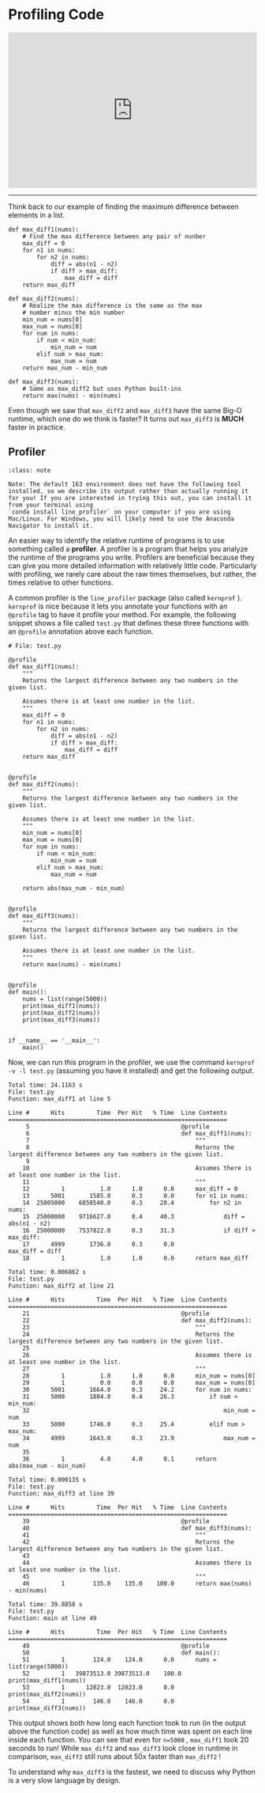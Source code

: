 # Profiling Code

<div style="position: relative; padding-bottom: 62.5%; height: 0;">
    <iframe src="https://www.loom.com/embed/90ee7401ddbb412a87347a5a333c7476?sharedAppSource=personal_library" frameborder="0" webkitallowfullscreen mozallowfullscreen allowfullscreen style="position: absolute; top: 0; left: 0; width: 100%; height: 100%;"></iframe>
</div>

---

Think back to our example of finding the maximum difference between elements in a list.

```{snippet}
def max_diff1(nums):
    # Find the max difference between any pair of nunber
    max_diff = 0
    for n1 in nums:
        for n2 in nums:
            diff = abs(n1 - n2)
            if diff > max_diff:
                max_diff = diff
    return max_diff

def max_diff2(nums):
    # Realize the max difference is the same as the max
    # number minus the min number
    min_num = nums[0]
    max_num = nums[0]
    for num in nums:
        if num < min_num:
            min_num = num
        elif num > max_num:
            max_num = num
    return max_num - min_num

def max_diff3(nums):
    # Same as max_diff2 but uses Python built-ins
    return max(nums) - min(nums)
```

Even though we saw that `max_diff2` and `max_diff3` have the same Big-O runtime, which one do we think is faster? It turns out `max_diff3` is **MUCH** faster in practice.

## Profiler

```{admonition} Note
:class: note

Note: The default 163 environment does not have the following tool installed, so we describe its output rather than actually running it for you! If you are interested in trying this out, you can install it from your terminal using
`conda install line_profiler` on your computer if you are using Mac/Linux. For Windows, you will likely need to use the Anaconda Navigator to install it.

```

An easier way to identify the relative runtime of programs is to use something called a **profiler**. A profiler is a program that helps you analyze the runtime of the programs you write. Profilers are beneficial because they can give you more detailed information with relatively little code. Particularly with profiling, we rarely care about the raw times themselves, but rather, the times relative to other functions.

A common profiler is the `line_profiler` package (also called `kernprof` ). `kernprof` is nice because it lets you annotate your functions with an `@profile` tag to have it profile your method. For example, the following snippet shows a file called `test.py` that defines these three functions with an `@profile` annotation above each function.

```{snippet}
# File: test.py

@profile
def max_diff1(nums):
    """
    Returns the largest difference between any two numbers in the given list.

    Assumes there is at least one number in the list.
    """
    max_diff = 0
    for n1 in nums:
        for n2 in nums:
            diff = abs(n1 - n2)
            if diff > max_diff:
                max_diff = diff
    return max_diff


@profile
def max_diff2(nums):
    """
    Returns the largest difference between any two numbers in the given list.

    Assumes there is at least one number in the list.
    """
    min_num = nums[0]
    max_num = nums[0]
    for num in nums:
        if num < min_num:
            min_num = num
        elif num > max_num:
            max_num = num

    return abs(max_num - min_num)


@profile
def max_diff3(nums):
    """
    Returns the largest difference between any two numbers in the given list.

    Assumes there is at least one number in the list.
    """
    return max(nums) - min(nums)


@profile
def main():
    nums = list(range(5000))
    print(max_diff1(nums))
    print(max_diff2(nums))
    print(max_diff3(nums))


if __name__ == '__main__':
    main()
```

Now, we can run this program in the profiler, we use the command `kernprof -v -l test.py` (assuming you have it installed) and get the following output.

```text
Total time: 24.1163 s
File: test.py
Function: max_diff1 at line 5

Line #      Hits         Time  Per Hit   % Time  Line Contents
==============================================================
     5                                           @profile
     6                                           def max_diff1(nums):
     7                                               """
     8                                               Returns the largest difference between any two numbers in the given list.
     9
    10                                               Assumes there is at least one number in the list.
    11                                               """
    12         1          1.0      1.0      0.0      max_diff = 0
    13      5001       1585.0      0.3      0.0      for n1 in nums:
    14  25005000    6858540.0      0.3     28.4          for n2 in nums:
    15  25000000    9716627.0      0.4     40.3              diff = abs(n1 - n2)
    16  25000000    7537822.0      0.3     31.3              if diff > max_diff:
    17      4999       1736.0      0.3      0.0                  max_diff = diff
    18         1          1.0      1.0      0.0      return max_diff

Total time: 0.006862 s
File: test.py
Function: max_diff2 at line 21

Line #      Hits         Time  Per Hit   % Time  Line Contents
==============================================================
    21                                           @profile
    22                                           def max_diff2(nums):
    23                                               """
    24                                               Returns the largest difference between any two numbers in the given list.
    25
    26                                               Assumes there is at least one number in the list.
    27                                               """
    28         1          1.0      1.0      0.0      min_num = nums[0]
    29         1          0.0      0.0      0.0      max_num = nums[0]
    30      5001       1664.0      0.3     24.2      for num in nums:
    31      5000       1804.0      0.4     26.3          if num < min_num:
    32                                                       min_num = num
    33      5000       1746.0      0.3     25.4          elif num > max_num:
    34      4999       1643.0      0.3     23.9              max_num = num
    35
    36         1          4.0      4.0      0.1      return abs(max_num - min_num)

Total time: 0.000135 s
File: test.py
Function: max_diff3 at line 39

Line #      Hits         Time  Per Hit   % Time  Line Contents
==============================================================
    39                                           @profile
    40                                           def max_diff3(nums):
    41                                               """
    42                                               Returns the largest difference between any two numbers in the given list.
    43
    44                                               Assumes there is at least one number in the list.
    45                                               """
    46         1        135.0    135.0    100.0      return max(nums) - min(nums)

Total time: 39.8858 s
File: test.py
Function: main at line 49

Line #      Hits         Time  Per Hit   % Time  Line Contents
==============================================================
    49                                           @profile
    50                                           def main():
    51         1        124.0    124.0      0.0      nums = list(range(5000))
    52         1   39873513.0 39873513.0    100.0    print(max_diff1(nums))
    53         1      12023.0  12023.0      0.0      print(max_diff2(nums))
    54         1        146.0    146.0      0.0      print(max_diff3(nums))
```

This output shows both how long each function took to run (in the output above the function code) as well as how much time was spent on each line inside each function. You can see that even for `n=5000` , `max_diff1` took 20 seconds to run! While `max_diff2` and `max_diff3` look close in runtime in comparison, `max_diff3` still runs about 50x faster than `max_diff2` !

To understand why `max_diff3` is the fastest, we need to discuss why Python is a very slow language by design.
